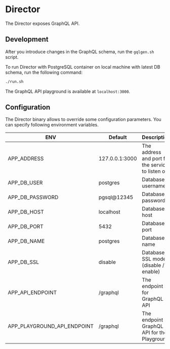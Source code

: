 # Director

The Director exposes GraphQL API.

## Development

After you introduce changes in the GraphQL schema, run the `gqlgen.sh` script.

To run Director with PostgreSQL container on local machine with latest DB schema, run the following command:

```bash
./run.sh
```

The GraphQL API playground is available at `localhost:3000`.

## Configuration

The Director binary allows to override some configuration parameters. You can specify following environment variables.

| ENV                         | Default        | Description                                       |
|-----------------------------|----------------|---------------------------------------------------|
| APP_ADDRESS                 | 127.0.0.1:3000 | The address and port for the service to listen on |
| APP_DB_USER                 | postgres       | Database username                                 |
| APP_DB_PASSWORD             | pgsql@12345    | Database password                                 |
| APP_DB_HOST                 | localhost      | Database host                                     |
| APP_DB_PORT                 | 5432           | Database port                                     |
| APP_DB_NAME                 | postgres       | Database name                                     |
| APP_DB_SSL                  | disable        | Database SSL mode (disable / enable)              |
| APP_API_ENDPOINT            | /graphql       | The endpoint for GraphQL API                      |
| APP_PLAYGROUND_API_ENDPOINT | /graphql       | The endpoint of GraphQL API for the Playground    |
